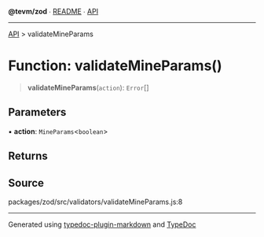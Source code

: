 **@tevm/zod** ∙ [README](../README.md) ∙ [API](../API.md)

***

[API](../API.md) > validateMineParams

# Function: validateMineParams()

> **validateMineParams**(`action`): `Error`[]

## Parameters

▪ **action**: `MineParams`\<`boolean`\>

## Returns

## Source

packages/zod/src/validators/validateMineParams.js:8

***
Generated using [typedoc-plugin-markdown](https://www.npmjs.com/package/typedoc-plugin-markdown) and [TypeDoc](https://typedoc.org/)
